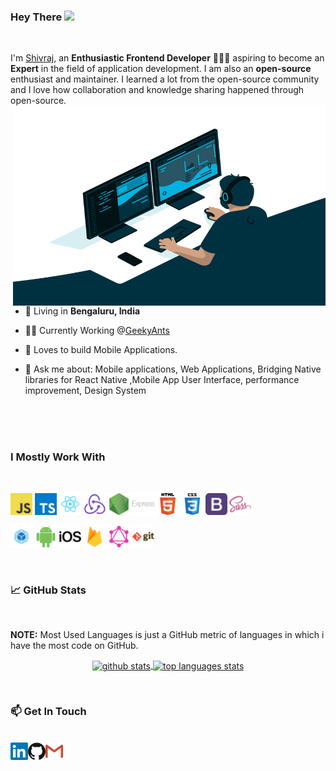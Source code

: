 ### Hey There <img src="https://media.giphy.com/media/hvRJCLFzcasrR4ia7z/giphy.gif" width="30px">

<br/>

I'm [Shivraj](https://www.linkedin.com/in/shivraj-kumar-5b54a186), an **Enthusiastic Frontend Developer** 👨🏻‍💻 aspiring to become an **Expert** in the field of application development.
I am also an **open-source** enthusiast and maintainer. I learned a lot from the open-source community and I love how collaboration and knowledge sharing happened through open-source.
<br/>
<img align="right" alt="GIF" src="https://github.com/shivrajkumar/shivrajkumar/blob/main/code.gif?raw=true" width="500" height="320" />

- 📌 Living in **Bengaluru, India**

- 👨‍💻 Currently Working @[GeekyAnts](https://geekyants.com/)

- 📱 Loves to build Mobile Applications.

- 💬 Ask me about: Mobile applications, Web Applications, Bridging Native libraries for React Native ,Mobile App User Interface, performance improvement, Design System

<br/>
<br/>
<br/>

### I Mostly Work With

<br/>

<code><img height="35" src="https://raw.githubusercontent.com/github/explore/80688e429a7d4ef2fca1e82350fe8e3517d3494d/topics/javascript/javascript.png"></code>
<code><img height="35" src="https://raw.githubusercontent.com/github/explore/80688e429a7d4ef2fca1e82350fe8e3517d3494d/topics/typescript/typescript.png"></code>
<code><img height="35" src="https://raw.githubusercontent.com/github/explore/80688e429a7d4ef2fca1e82350fe8e3517d3494d/topics/react/react.png"></code>
<code><img height="35" src="https://raw.githubusercontent.com/github/explore/80688e429a7d4ef2fca1e82350fe8e3517d3494d/topics/redux/redux.png"></code>
<code><img height="35" src="https://raw.githubusercontent.com/github/explore/80688e429a7d4ef2fca1e82350fe8e3517d3494d/topics/nodejs/nodejs.png"></code>
<code><img height="35" src="https://raw.githubusercontent.com/github/explore/80688e429a7d4ef2fca1e82350fe8e3517d3494d/topics/express/express.png"></code>
<code><img height="35" src="https://raw.githubusercontent.com/github/explore/80688e429a7d4ef2fca1e82350fe8e3517d3494d/topics/html/html.png"></code>
<code><img height="35" src="https://raw.githubusercontent.com/github/explore/80688e429a7d4ef2fca1e82350fe8e3517d3494d/topics/css/css.png"></code>
<code><img height="35" src="https://raw.githubusercontent.com/github/explore/80688e429a7d4ef2fca1e82350fe8e3517d3494d/topics/bootstrap/bootstrap.png"></code>
<code><img height="35" src="https://raw.githubusercontent.com/github/explore/80688e429a7d4ef2fca1e82350fe8e3517d3494d/topics/sass/sass.png"></code>

<code><img height="35" src="https://raw.githubusercontent.com/github/explore/80688e429a7d4ef2fca1e82350fe8e3517d3494d/topics/webpack/webpack.png"></code>
<code><img height="35" src="https://raw.githubusercontent.com/github/explore/80688e429a7d4ef2fca1e82350fe8e3517d3494d/topics/android/android.png"></code>
<code><img height="35" src="https://raw.githubusercontent.com/github/explore/80688e429a7d4ef2fca1e82350fe8e3517d3494d/topics/ios/ios.png"></code>
<code><img height="35" src="https://raw.githubusercontent.com/github/explore/80688e429a7d4ef2fca1e82350fe8e3517d3494d/topics/firebase/firebase.png"></code>
<code><img height="35" src="https://raw.githubusercontent.com/github/explore/5c058a388828bb5fde0bcafd4bc867b5bb3f26f3/topics/graphql/graphql.png"></code>
<code><img height="35" src="https://raw.githubusercontent.com/github/explore/80688e429a7d4ef2fca1e82350fe8e3517d3494d/topics/git/git.png"></code>

<br/>

### &#x1f4c8; GitHub Stats

<br/>

**NOTE:** Most Used Languages is just a GitHub metric of languages in which i have the most code on GitHub.

<p align="center">
<a href="https://github.com/shivrajkumar">
  <img height="200px"width="55%" align="center" alt="github stats" src="https://github-readme-stats.vercel.app/api?username=shivrajkumar&include_all_commits=true&count_private=true&show_icons=true&theme=gotham&hide_border=true" />
</a>
<a href="https://github.com/shivrajkumar">
  <img height="200px" width="40%" alt="top languages stats" align="center" src="https://github-readme-stats.vercel.app/api/top-langs/?username=shivrajkumar&hide=java&langs_count=8&layout=compact&theme=gotham&hide_border=true" />
</a>
</p>

<br/>

### 📫 Get In Touch

<br/>

<a href='https://www.linkedin.com/in/shivraj-kumar-5b54a186'>
<img align="left" alt="Sagar Choudhary Linkedin" width="28" src="https://raw.githubusercontent.com/shivrajkumar/shivrajkumar/main/icons/linkedin.svg" />
</a>

<a href='https://www.github.com/shivrajkumar'>
<img align="left" alt="Shivraj Kumar Github" width="28" src="https://raw.githubusercontent.com/shivrajkumar/shivrajkumar/main/icons/github.svg" />
</a>

<a href="mailto:shivrajkumar92.sk@gmail.com">
<img align="left" width="28" alt="Shivraj Kumar Mail" src="https://raw.githubusercontent.com/shivrajkumar/shivrajkumar/main/icons/gmail.svg" />
</a>

